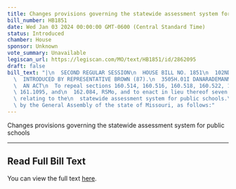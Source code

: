 ```yaml
---
title: Changes provisions governing the statewide assessment system for public schools
bill_number: HB1851
date: Wed Jan 03 2024 00:00:00 GMT-0600 (Central Standard Time)
status: Introduced
chamber: House
sponsor: Unknown
vote_summary: Unavailable
legiscan_url: https://legiscan.com/MO/text/HB1851/id/2862095
draft: false
bill_text: "|\n  SECOND REGULAR SESSION\n  HOUSE BILL NO. 1851\n  102ND GENERAL ASSEMBLY\n\
  \  INTRODUCED BY REPRESENTATIVE BROWN (87).\n  3505H.01I DANARADEMANMILLER,ChiefClerk\n\
  \  AN ACT\n  To repeal sections 160.514, 160.516, 160.518, 160.522, 161.092, 161.1090,\
  \ 161.1095, and\n  162.084, RSMo, and to enact in lieu thereof seven new sections\
  \ relating to the\n  statewide assessment system for public schools.\n  Be it enacted\
  \ by the General Assembly of the state of Missouri, as follows:"
---
```

Changes provisions governing the statewide assessment system for public schools

---

## Read Full Bill Text

You can view the full text [here](https://legiscan.com/MO/text/HB1851/id/2862095).
